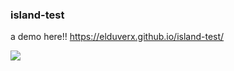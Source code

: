 ### island-test

a demo here!!
https://elduverx.github.io/island-test/

![](https://i.imgur.com/w9jqw11.png)
